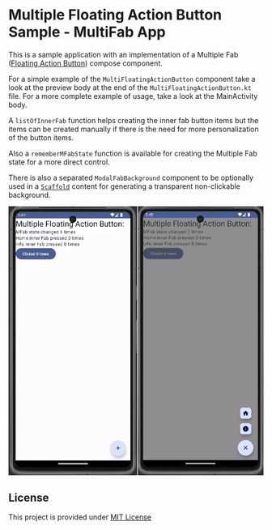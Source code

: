 # Multiple Floating Action Button Sample - MultiFab App

This is a sample application with an implementation of a Multiple Fab ([Floating Action Button](https://developer.android.com/jetpack/compose/components/fab)) 
compose component.

For a simple example of the `MultiFloatingActionButton` component  take a look at the preview body at the end
of the `MultiFloatingActionButton.kt` file. For a more complete example of usage, take a look at the MainActivity
body.

A `listOfInnerFab` function helps creating the inner fab button items but the items can be created manually if
there is the need for more personalization of the button items.

Also a `rememberMFabState` function is available for creating the Multiple Fab state for a more direct control.

There is also a separated `ModalFabBackground` component to be optionally used in a [`Scaffold`](https://developer.android.com/jetpack/compose/components/scaffold) 
content for generating a transparent non-clickable background.

![Multiple Floating Action Button print-screens](printscreens/mfab-printscreen.png)

## License

This project is provided under [MIT License](https://github.com/fabio-blanco/kotlin-android-samples/blob/main/LICENSE)

